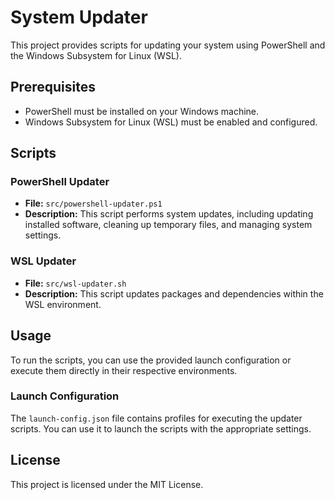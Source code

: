 # System Updater

This project provides scripts for updating your system using PowerShell and the Windows Subsystem for Linux (WSL).

## Prerequisites

- PowerShell must be installed on your Windows machine.
- Windows Subsystem for Linux (WSL) must be enabled and configured.

## Scripts

### PowerShell Updater

- **File:** `src/powershell-updater.ps1`
- **Description:** This script performs system updates, including updating installed software, cleaning up temporary files, and managing system settings.

### WSL Updater

- **File:** `src/wsl-updater.sh`
- **Description:** This script updates packages and dependencies within the WSL environment.

## Usage

To run the scripts, you can use the provided launch configuration or execute them directly in their respective environments.

### Launch Configuration

The `launch-config.json` file contains profiles for executing the updater scripts. You can use it to launch the scripts with the appropriate settings.

## License

This project is licensed under the MIT License.